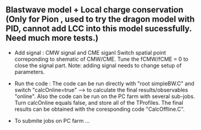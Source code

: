 ## Blastwave model + Local charge conservation (Only for Pion , used to try the dragon model with PID, cannot add LCC into this model sucessfully. Need much more tests.)

- Add signal : CMW signal and CME siganl
Switch spatial point correponding to shematic of CMW/CME. Tune the fCMW/fCME = 0 to close the signal part. Note: adding signal needs 
to change setup of parameters.

- Run the code : 
The code can be run directly with "root simpleBW.C" and switch "calcOnline=true" --> to calculate the final results/observables "online".
Also the code can be run on the PC farm with several sub-jobs. Turn calcOnline equals false, and store all of the TProfiles. The final
results can be obtained with the coresponding code "CalcOffline.C". 

- To submite jobs on PC farm ... 
